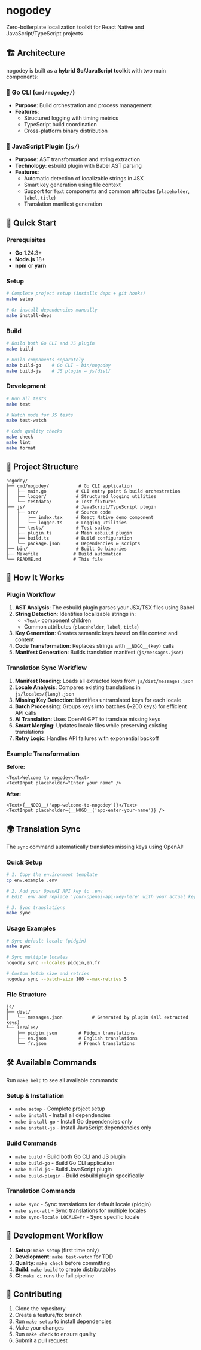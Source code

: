 # nogodey

Zero-boilerplate localization toolkit for React Native and JavaScript/TypeScript projects

## 🏗️ Architecture

nogodey is built as a **hybrid Go/JavaScript toolkit** with two main components:

### 🔧 **Go CLI** (`cmd/nogodey/`)
- **Purpose**: Build orchestration and process management
- **Features**: 
  - Structured logging with timing metrics
  - TypeScript build coordination
  - Cross-platform binary distribution

### 🔌 **JavaScript Plugin** (`js/`)
- **Purpose**: AST transformation and string extraction
- **Technology**: esbuild plugin with Babel AST parsing
- **Features**:
  - Automatic detection of localizable strings in JSX
  - Smart key generation using file context
  - Support for `Text` components and common attributes (`placeholder`, `label`, `title`)
  - Translation manifest generation

## 🚀 Quick Start

### Prerequisites
- **Go** 1.24.3+
- **Node.js** 18+
- **npm** or **yarn**

### Setup
```bash
# Complete project setup (installs deps + git hooks)
make setup

# Or install dependencies manually
make install-deps
```

### Build
```bash
# Build both Go CLI and JS plugin
make build

# Build components separately
make build-go    # Go CLI → bin/nogodey
make build-js    # JS plugin → js/dist/
```

### Development
```bash
# Run all tests
make test

# Watch mode for JS tests
make test-watch

# Code quality checks
make check
make lint
make format
```

## 📁 Project Structure

```
nogodey/
├── cmd/nogodey/           # Go CLI application
│   ├── main.go           # CLI entry point & build orchestration
│   ├── logger/           # Structured logging utilities
│   └── testdata/         # Test fixtures
├── js/                   # JavaScript/TypeScript plugin
│   ├── src/              # Source code
│   │   ├── index.tsx     # React Native demo component
│   │   └── logger.ts     # Logging utilities
│   ├── tests/            # Test suites
│   ├── plugin.ts         # Main esbuild plugin
│   ├── build.ts          # Build configuration
│   └── package.json      # Dependencies & scripts
├── bin/                  # Built Go binaries
├── Makefile             # Build automation
└── README.md            # This file
```

## 🔄 How It Works

### Plugin Workflow
1. **AST Analysis**: The esbuild plugin parses your JSX/TSX files using Babel
2. **String Detection**: Identifies localizable strings in:
   - `<Text>` component children
   - Common attributes (`placeholder`, `label`, `title`)
3. **Key Generation**: Creates semantic keys based on file context and content
4. **Code Transformation**: Replaces strings with `__NOGO__(key)` calls
5. **Manifest Generation**: Builds translation manifest (`js/messages.json`)

### Translation Sync Workflow
1. **Manifest Reading**: Loads all extracted keys from `js/dist/messages.json`
2. **Locale Analysis**: Compares existing translations in `js/locales/{lang}.json`
3. **Missing Key Detection**: Identifies untranslated keys for each locale
4. **Batch Processing**: Groups keys into batches (~200 keys) for efficient API calls
5. **AI Translation**: Uses OpenAI GPT to translate missing keys
6. **Smart Merging**: Updates locale files while preserving existing translations
7. **Retry Logic**: Handles API failures with exponential backoff

### Example Transformation

**Before:**
```tsx
<Text>Welcome to nogodey</Text>
<TextInput placeholder="Enter your name" />
```

**After:**
```tsx
<Text>{__NOGO__('app-welcome-to-nogodey')}</Text>
<TextInput placeholder={__NOGO__('app-enter-your-name')} />
```

## 🌍 Translation Sync

The `sync` command automatically translates missing keys using OpenAI:

### Quick Setup
```bash
# 1. Copy the environment template
cp env.example .env

# 2. Add your OpenAI API key to .env
# Edit .env and replace 'your-openai-api-key-here' with your actual key

# 3. Sync translations
make sync
```

### Usage Examples
```bash
# Sync default locale (pidgin)
make sync

# Sync multiple locales
nogodey sync --locales pidgin,en,fr

# Custom batch size and retries
nogodey sync --batch-size 100 --max-retries 5
```

### File Structure
```
js/
├── dist/
│   └── messages.json           # Generated by plugin (all extracted keys)
└── locales/
    ├── pidgin.json        # Pidgin translations
    ├── en.json            # English translations
    └── fr.json            # French translations
```

## 🛠️ Available Commands

Run `make help` to see all available commands:

### Setup & Installation
- `make setup` - Complete project setup
- `make install` - Install all dependencies
- `make install-go` - Install Go dependencies only
- `make install-js` - Install JavaScript dependencies only

### Build Commands
- `make build` - Build both Go CLI and JS plugin
- `make build-go` - Build Go CLI application
- `make build-js` - Build JavaScript plugin
- `make build-plugin` - Build esbuild plugin specifically

### Translation Commands
- `make sync` - Sync translations for default locale (pidgin)
- `make sync-all` - Sync translations for multiple locales
- `make sync-locale LOCALE=fr` - Sync specific locale

## 🔧 Development Workflow

1. **Setup**: `make setup` (first time only)
2. **Development**: `make test-watch` for TDD
3. **Quality**: `make check` before committing
4. **Build**: `make build` to create distributables
5. **CI**: `make ci` runs the full pipeline

## 🤝 Contributing

1. Clone the repository
2. Create a feature/fix branch
3. Run `make setup` to install dependencies
4. Make your changes
5. Run `make check` to ensure quality
6. Submit a pull request
